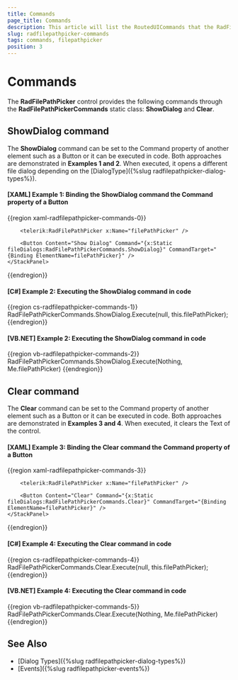```yaml
---
title: Commands
page_title: Commands
description: This article will list the RoutedUICommands that the RadFilePathPicker exposes.
slug: radfilepathpicker-commands
tags: commands, filepathpicker
position: 3
---
```


# Commands

The __RadFilePathPicker__ control provides the following commands through the __RadFilePathPickerCommands__ static class: __ShowDialog__ and __Clear__. 

## ShowDialog command

The __ShowDialog__ command can be set to the Command property of another element such as a Button or it can be executed in code. Both approaches are demonstrated in __Examples 1 and 2__. When executed, it opens a different file dialog depending on the [DialogType]({%slug radfilepathpicker-dialog-types%}).

#### __[XAML] Example 1: Binding the ShowDialog command the Command property of a Button__
{{region xaml-radfilepathpicker-commands-0}}
    <StackPanel xmlns:fileDialogs="clr-namespace:Telerik.Windows.Controls.FileDialogs;assembly=Telerik.Windows.Controls.FileDialogs">

        <telerik:RadFilePathPicker x:Name="filePathPicker" />

        <Button Content="Show Dialog" Command="{x:Static fileDialogs:RadFilePathPickerCommands.ShowDialog}" CommandTarget="{Binding ElementName=filePathPicker}" />
    </StackPanel>
{{endregion}}

#### __[C#] Example 2: Executing the ShowDialog command in code__
{{region cs-radfilepathpicker-commands-1}}
    RadFilePathPickerCommands.ShowDialog.Execute(null, this.filePathPicker);
{{endregion}}

#### __[VB.NET] Example 2: Executing the ShowDialog command in code__
{{region vb-radfilepathpicker-commands-2}}
    RadFilePathPickerCommands.ShowDialog.Execute(Nothing, Me.filePathPicker)
{{endregion}}

## Clear command

The __Clear__ command can be set to the Command property of another element such as a Button or it can be executed in code. Both approaches are demonstrated in __Examples 3 and 4__. When executed, it clears the Text of the control.

#### __[XAML] Example 3: Binding the Clear command the Command property of a Button__
{{region xaml-radfilepathpicker-commands-3}}
    <StackPanel xmlns:fileDialogs="clr-namespace:Telerik.Windows.Controls.FileDialogs;assembly=Telerik.Windows.Controls.FileDialogs">
       
        <telerik:RadFilePathPicker x:Name="filePathPicker" />

        <Button Content="Clear" Command="{x:Static fileDialogs:RadFilePathPickerCommands.Clear}" CommandTarget="{Binding ElementName=filePathPicker}" />
    </StackPanel>
{{endregion}}

#### __[C#] Example 4: Executing the Clear command in code__
{{region cs-radfilepathpicker-commands-4}}
    RadFilePathPickerCommands.Clear.Execute(null, this.filePathPicker);
{{endregion}}

#### __[VB.NET] Example 4: Executing the Clear command in code__
{{region vb-radfilepathpicker-commands-5}}
    RadFilePathPickerCommands.Clear.Execute(Nothing, Me.filePathPicker)
{{endregion}}

## See Also

* [Dialog Types]({%slug radfilepathpicker-dialog-types%})
* [Events]({%slug radfilepathpicker-events%})
